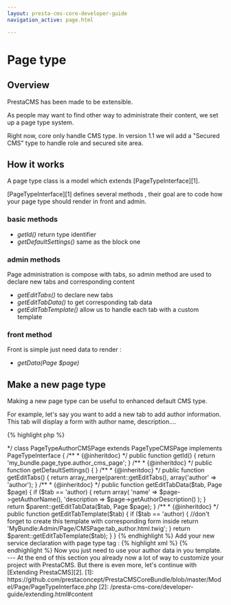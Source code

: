 ```yaml
---
layout: presta-cms-core-developer-guide
navigation_active: page.html

---
```


# Page type

## Overview

PrestaCMS has been made to be extensible.

As people may want to find other way to administrate their content, we set up a page type system.

Right now, core only handle CMS type. In version 1.1 we wil add a "Secured CMS" type to handle role and secured site area.


## How it works

A page type class is a model which extends [PageTypeInterface][1].

[PageTypeInterface][1] defines several methods , their goal are to code how your page type should render in front and admin.

### basic methods

-   *getId()* return type identifier
-   *getDefaultSettings()* same as the block one

### admin methods

Page administration is compose with tabs, so admin method are used to declare new tabs and corresponding content

-   *getEditTabs()* to declare new tabs
-   *getEditTabData()* to get corresponding tab data
-   *getEditTabTemplate()* allow us to handle each tab with a custom template

### front method

Front is simple just need data to render :

-   *getData(Page $page)*

## Make a new page type

Making a new page type can be useful to enhanced default CMS type.

For example, let's say you want to add a new tab to add author information. This tab will display a form with author
name, description....


{% highlight php %}
<?php
namespace My\Bundle\Model\Page;

use Presta\CMSCoreBundle\Model\Page\PageTypeCMSPage;
use Presta\CMSCoreBundle\Model\Page\PageTypeInterface;

/**
 * Handle author inforamtion
 *
 * @author Nicolas Bastien <nbastien@prestaconcept.net>
 */
class PageTypeAuthorCMSPage extends PageTypeCMSPage implements PageTypeInterface
{
    /**
     * {@inheritdoc}
     */
    public function getId()
    {
        return 'my_bundle.page_type.author_cms_page';
    }

    /**
     * {@inheritdoc}
     */
    public function getDefaultSettings()
    {
    }

    /**
     * {@inheritdoc}
     */
    public function getEditTabs()
    {
        return array_merge(parent::getEditTabs(), array('author' => 'author');
    }

    /**
     * {@inheritdoc}
     */
    public function getEditTabData($tab, Page $page)
    {
        if ($tab == 'author) {
            return array(
                'name'       => $page->getAuthorName(),
                'description => $page->getAuthorDescription()
            );
        }

        return $parent::getEditTabData($tab, Page $page);
    }

    /**
     * {@inheritdoc}
     */
    public function getEditTabTemplate($tab)
    {
        if ($tab == 'author) {
            //don't forget to create this template with corresponding form inside
            return 'MyBundle:Admin/Page/CMSPage:tab_author.html.twig';
        }

        return $parent::getEditTabTemplate($tab);
    }
}
{% endhighlight %}

Add your new service declaration with page type tag :

{% highlight xml %}
<service id="my_bundle.page_type.author_cms_page" class="My\Bundle\Model\Page\PageTypeAuthorCMSPage">
    <tag name="presta_cms.page_type" />
</service>
{% endhighlight %}

Now you just need to use your author data in you template.

---
At the end of this section you already now a lot of way to customize your project with PrestaCMS.

But there is even more, let's continue with [Extending PrestaCMS][2].

[1]: https://github.com/prestaconcept/PrestaCMSCoreBundle/blob/master/Model/Page/PageTypeInterface.php
[2]: /presta-cms-core/developer-guide/extending.html#content
